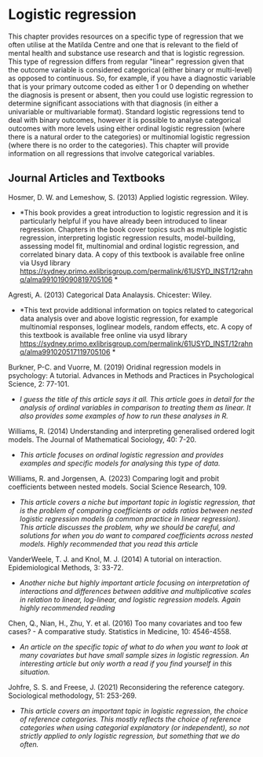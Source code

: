 # Logistic regression

This chapter provides resources on a specific type of regression that we often utilise at the Matilda Centre and one that is relevant to the field of mental health and substance use research and that is logistic regression. This type of regression differs from regular "linear" regression given that the outcome variable is considered categorical (either binary or multi-level) as opposed to continuous. So, for example, if you have a diagnostic variable that is your primary outcome coded as either 1 or 0 depending on whether the diagnosis is present or absent, then you could use logistic regression to determine significant associations with that diagnosis (in either a univariable or multivariable format). Standard logistic regressions tend to deal with binary outcomes, however it is possible to analyse categorical outcomes with more levels using either ordinal logistic regression (where there is a natural order to the categories) or multinomial logistic regression (where there is no order to the categories). This chapter will provide information on all regressions that involve categorical variables.   

## Journal Articles and Textbooks

Hosmer, D. W. and Lemeshow, S. (2013) Applied logistic regression. Wiley. 

- *This book provides a great introduction to logistic regression and it is particularly helpful if you have already been introduced to linear regression. Chapters in the book cover topics such as multiple logistic regression, interpreting logistic regression results, model-building, assessing model fit, multinomial and ordinal logistic regression, and correlated binary data. A copy of this textbook is available free online via Usyd library https://sydney.primo.exlibrisgroup.com/permalink/61USYD_INST/12rahnq/alma991019090819705106 *


Agresti, A. (2013) Categorical Data Analaysis. Chicester: Wiley. 

- *This text provide additional information on topics related to categorical data analysis over and above logistic regression, for example multinomial responses, loglinear models, random effects, etc. A copy of this textbook is available free online via usyd library https://sydney.primo.exlibrisgroup.com/permalink/61USYD_INST/12rahnq/alma991020517119705106 *

Burkner, P-C. and Vuorre, M. (2019) Oridinal regression models in psychology: A tutorial. Advances in Methods and Practices in Psychological Science, 2: 77-101.

- *I guess the title of this article says it all. This article goes in detail for the analysis of ordinal variables in comparison to treating them as linear. It also provides some examples of how to run these analyses in R.* 

Williams, R. (2014) Understanding and interpreting generalised ordered logit models. The Journal of Mathematical Sociology, 40: 7-20.

- *This article focuses on ordinal logistic regression and provides examples and specific models for analysing this type of data.* 


Williams, R. and Jorgensen, A. (2023) Comparing logit and probit coefficients between nested models. Social Science Research, 109. 

- *This article covers a niche but important topic in logistic regression, that is the problem of comparing coefficients or odds ratios between nested logistic regression models (a common practice in linear regression). This article discusses the problem, why we should be careful, and solutions for when you do want to compared coefficients across nested models. Highly recommended that you read this article* 

VanderWeele, T. J. and Knol, M. J. (2014) A tutorial on interaction. Epidemiological Methods, 3: 33-72. 

- *Another niche but highly important article focusing on interpretation of interactions and differences between additive and multiplicative scales in relation to linear, log-linear, and logistic regression models. Again highly recommended reading*

Chen, Q., Nian, H., Zhu, Y. et al. (2016) Too many covariates and too few cases? - A comparative study. Statistics in Medicine, 10: 4546-4558. 

- *An article on the specific topic of what to do when you want to look at many covariates but have small sample sizes in logistic regression. An interesting article but only worth a read if you find yourself in this situation.*

Johfre, S. S. and Freese, J. (2021) Reconsidering the reference category. Sociological methodology, 51: 253-269.

- *This article covers an important topic in logistic regression, the choice of reference categories. This mostly reflects the choice of reference categories when using categorial explanatory (or independent), so not strictly applied to only logistic regression, but something that we do often.*
